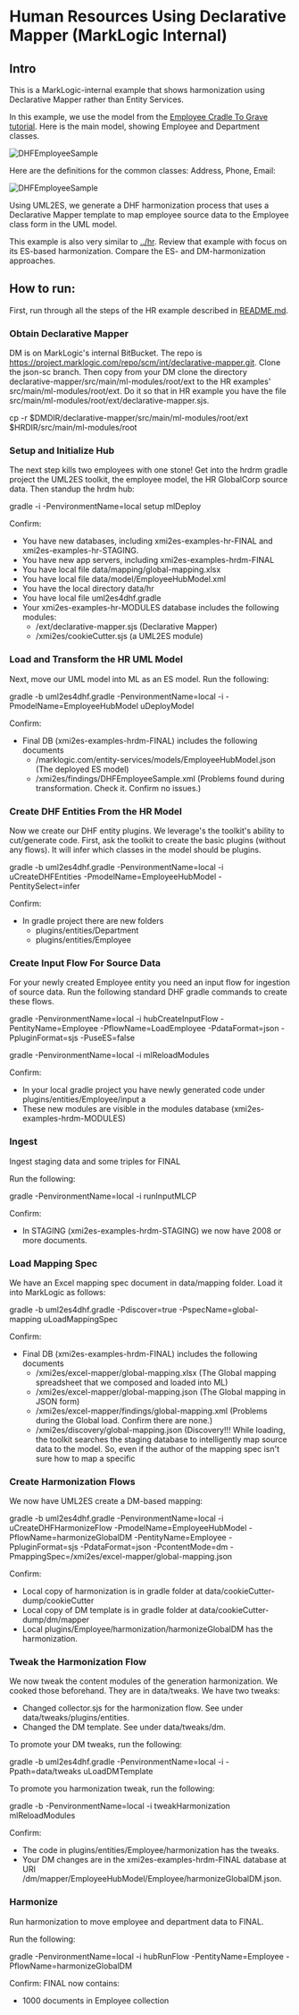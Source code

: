 # Human Resources Using Declarative Mapper (MarkLogic Internal)

## Intro

This is a MarkLogic-internal example that shows harmonization using Declarative Mapper rather than Entity Services.

In this example, we use the model from the [Employee Cradle To Grave tutorial](../../tutorials/employeeCradleToGrave.md). Here is the main model, showing Employee and Department classes.

![DHFEmployeeSample](../../tutorials/images/emp_setup37.png)

Here are the definitions for the common classes: Address, Phone, Email:

![DHFEmployeeSample](../../tutorials/images/emp_setup20.png)

Using UML2ES, we generate a DHF harmonization process that uses a Declarative Mapper template to map employee source data to the Employee class form in the UML model. 

This example is also very similar to [../hr](../hr). Review that example with focus on its ES-based harmonization. Compare the ES- and DM-harmonization approaches.

## How to run:

First, run through all the steps of the HR example described in [README.md](README.md). 

### Obtain Declarative Mapper

DM is on MarkLogic's internal BitBucket. The repo is https://project.marklogic.com/repo/scm/int/declarative-mapper.git. Clone the json-sc branch. Then copy from your DM clone the directory declarative-mapper/src/main/ml-modules/root/ext to the HR examples' src/main/ml-modules/root/ext. Do it so that in HR example you have the file src/main/ml-modules/root/ext/declarative-mapper.sjs. 

cp -r $DMDIR/declarative-mapper/src/main/ml-modules/root/ext $HRDIR/src/main/ml-modules/root

### Setup and Initialize Hub

The next step kills two employees with one stone! Get into the hrdrm gradle project the UML2ES toolkit, the employee model, the HR GlobalCorp source data. Then standup the hrdm hub:

gradle -i -PenvironmentName=local setup mlDeploy

Confirm:

- You have new databases, including xmi2es-examples-hr-FINAL and xmi2es-examples-hr-STAGING.
- You have new app servers, including xmi2es-examples-hrdm-FINAL
- You have local file data/mapping/global-mapping.xlsx
- You have local file data/model/EmployeeHubModel.xml
- You have the local directory data/hr
- You have local file uml2es4dhf.gradle
- Your xmi2es-examples-hr-MODULES database includes the following modules:
	* /ext/declarative-mapper.sjs (Declarative Mapper)
	* /xmi2es/cookieCutter.sjs (a UML2ES module)

### Load and Transform the HR UML Model

Next, move our UML model into ML as an ES model. Run the following:

gradle -b uml2es4dhf.gradle -PenvironmentName=local -i -PmodelName=EmployeeHubModel uDeployModel 

Confirm:
- Final DB (xmi2es-examples-hrdm-FINAL) includes the following documents
  * /marklogic.com/entity-services/models/EmployeeHubModel.json (The deployed ES model)
  * /xmi2es/findings/DHFEmployeeSample.xml (Problems found during transformation. Check it. Confirm no issues.)

### Create DHF Entities From the HR Model
Now we create our DHF entity plugins. We leverage's the toolkit's ability to cut/generate code. First, ask the toolkit to create the basic plugins (without any flows). It will infer which classes in the model should be plugins. 

gradle -b uml2es4dhf.gradle -PenvironmentName=local -i uCreateDHFEntities -PmodelName=EmployeeHubModel -PentitySelect=infer 

Confirm:
- In gradle project there are new folders 
  * plugins/entities/Department
  * plugins/entities/Employee

### Create Input Flow For Source Data

For your newly created Employee entity you need an input flow for ingestion of source data. Run the following standard DHF gradle commands to create these flows.

gradle -PenvironmentName=local -i hubCreateInputFlow -PentityName=Employee -PflowName=LoadEmployee -PdataFormat=json -PpluginFormat=sjs -PuseES=false

gradle -PenvironmentName=local -i mlReloadModules

Confirm:
- In your local gradle project you have newly generated code under plugins/entities/Employee/input a
- These new modules are visible in the modules database (xmi2es-examples-hrdm-MODULES)

### Ingest

Ingest staging data and some triples for FINAL  

Run the following:

gradle -PenvironmentName=local -i runInputMLCP

Confirm:
- In STAGING (xmi2es-examples-hrdm-STAGING) we now have 2008 or more documents. 

### Load Mapping Spec

We have an Excel mapping spec document in data/mapping folder. Load it into MarkLogic as follows:

gradle -b uml2es4dhf.gradle -Pdiscover=true -PspecName=global-mapping uLoadMappingSpec

Confirm:
- Final DB (xmi2es-examples-hrdm-FINAL) includes the following documents
  * /xmi2es/excel-mapper/global-mapping.xlsx  (The Global mapping spreadsheet that we composed and loaded into ML)
  * /xmi2es/excel-mapper/global-mapping.json (The Global mapping in JSON form)
  * /xmi2es/excel-mapper/findings/global-mapping.xml  (Problems during the Global load. Confirm there are none.)
  * /xmi2es/discovery/global-mapping.json (Discovery!!! While loading, the toolkit searches the staging database to intelligently map source data to the model. So, even if the author of the mapping spec isn't sure how to map a specific 

### Create Harmonization Flows
We now have UML2ES create a DM-based mapping:

gradle -b uml2es4dhf.gradle -PenvironmentName=local -i uCreateDHFHarmonizeFlow -PmodelName=EmployeeHubModel -PflowName=harmonizeGlobalDM -PentityName=Employee -PpluginFormat=sjs -PdataFormat=json -PcontentMode=dm -PmappingSpec=/xmi2es/excel-mapper/global-mapping.json

Confirm:
- Local copy of harmonization is in gradle folder at data/cookieCutter-dump/cookieCutter
- Local copy of DM template is in gradle folder at data/cookieCutter-dump/dm/mapper
- Local plugins/Employee/harmonization/harmonizeGlobalDM has the harmonization.

### Tweak the Harmonization Flow

We now tweak the content modules of the generation harmonization. We cooked those beforehand. They are in data/tweaks. We have two tweaks:

- Changed collector.sjs for the harmonization flow. See under data/tweaks/plugins/entities.
- Changed the DM template. See under data/tweaks/dm.

To promote your DM tweaks, run the following:

gradle -b uml2es4dhf.gradle -PenvironmentName=local -i -Ppath=data/tweaks uLoadDMTemplate

To promote you harmonization tweak, run the following:

gradle -b -PenvironmentName=local -i tweakHarmonization mlReloadModules

Confirm:
- The code in plugins/entities/Employee/harmonization has the tweaks.
- Your DM changes are in the xmi2es-examples-hrdm-FINAL database at URI	/dm/mapper/EmployeeHubModel/Employee/harmonizeGlobalDM.json. 

### Harmonize
Run harmonization to move employee and department data to FINAL.

Run the following:

gradle -PenvironmentName=local -i hubRunFlow -PentityName=Employee -PflowName=harmonizeGlobalDM

Confirm:
FINAL now contains:  
  - 1000 documents in Employee collection




